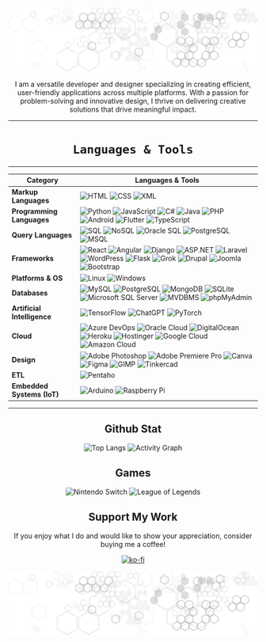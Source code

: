 <div align="center">

![Kunal Singh](assets/header.svg)

</div>




<div align="center">

I am a versatile developer and designer specializing in creating efficient, user-friendly applications across multiple 
platforms. With a passion for problem-solving and innovative design, I thrive on delivering creative solutions that 
drive meaningful impact.

</div>


<div align="center">

---

# `Languages & Tools`

---

| Category                                        | Languages & Tools                                                                                                                                                                                                                                                                                                                                                                                                                                                                                                                                                                                                                                                                                                                                                                                                                                                                                                                                                                                                                                                                                                                              |
|-------------------------------------------------|------------------------------------------------------------------------------------------------------------------------------------------------------------------------------------------------------------------------------------------------------------------------------------------------------------------------------------------------------------------------------------------------------------------------------------------------------------------------------------------------------------------------------------------------------------------------------------------------------------------------------------------------------------------------------------------------------------------------------------------------------------------------------------------------------------------------------------------------------------------------------------------------------------------------------------------------------------------------------------------------------------------------------------------------------------------------------------------------------------------------------------------------|
| **Markup Languages**                            | ![HTML](https://img.shields.io/badge/HTML-ffffff?logo=html5&style=for-the-badge&color=000000) ![CSS](https://img.shields.io/badge/CSS-ffffff?logo=css3&style=for-the-badge&color=000000) ![XML](https://img.shields.io/badge/XML-ffffff?logo=xml&style=for-the-badge&color=000000)                                                                                                                                                                                                                                                                                                                                                                                                                                                                                                                                                                                                                                                                                                                                                                                                                                                             |
| **Programming Languages**                       | ![Python](https://img.shields.io/badge/Python-ffffff?logo=python&style=for-the-badge&color=000000) ![JavaScript](https://img.shields.io/badge/JavaScript-ffffff?logo=javascript&style=for-the-badge&color=000000) ![C#](https://img.shields.io/badge/C%23-ffffff?logo=csharp&style=for-the-badge&color=000000) ![Java](https://img.shields.io/badge/Java-ffffff?logo=java&style=for-the-badge&color=000000) ![PHP](https://img.shields.io/badge/PHP-ffffff?logo=php&style=for-the-badge&color=000000) ![Android](https://img.shields.io/badge/Android-ffffff?logo=android&style=for-the-badge&color=000000) ![Flutter](https://img.shields.io/badge/Flutter-ffffff?logo=flutter&style=for-the-badge&color=000000) ![TypeScript](https://img.shields.io/badge/TypeScript-000000?style=for-the-badge&logo=typescript&logoColor=white)                                                                                                                                                                                                                                                                                                            |
| **Query Languages**                             | ![SQL](https://img.shields.io/badge/SQL-ffffff?logo=mysql&style=for-the-badge&color=000000) ![NoSQL](https://img.shields.io/badge/NoSQL-ffffff?logo=mongodb&style=for-the-badge&color=000000) ![Oracle SQL](https://img.shields.io/badge/Oracle_SQL-ffffff?logo=oracle&style=for-the-badge&color=000000) ![PostgreSQL](https://img.shields.io/badge/PostgreSQL-ffffff?logo=postgresql&style=for-the-badge&color=000000) ![MSQL](https://img.shields.io/badge/MySQL-ffffff?logo=mysql&style=for-the-badge&color=000000)                                                                                                                                                                                                                                                                                                                                                                                                                                                                                                                                                                                                                         |
| **Frameworks**                                  | ![React](https://img.shields.io/badge/React-ffffff?logo=react&style=for-the-badge&color=000000) ![Angular](https://img.shields.io/badge/Angular-ffffff?logo=angular&style=for-the-badge&color=000000) ![Django](https://img.shields.io/badge/Django-ffffff?logo=django&style=for-the-badge&color=000000) ![ASP.NET](https://img.shields.io/badge/ASP.NET-ffffff?logo=dotnet&style=for-the-badge&color=000000) ![Laravel](https://img.shields.io/badge/Laravel-ffffff?logo=laravel&style=for-the-badge&color=000000) ![WordPress](https://img.shields.io/badge/WordPress-ffffff?logo=wordpress&style=for-the-badge&color=000000) ![Flask](https://img.shields.io/badge/Flask-ffffff?logo=flask&style=for-the-badge&color=000000) ![Grok](https://img.shields.io/badge/Grok-ffffff?logo=grok&style=for-the-badge&color=000000) ![Drupal](https://img.shields.io/badge/Drupal-ffffff?logo=drupal&style=for-the-badge&color=000000) ![Joomla](https://img.shields.io/badge/Joomla-ffffff?logo=joomla&style=for-the-badge&color=000000) ![Bootstrap](https://img.shields.io/badge/Bootstrap-ffffff?logo=bootstrap&style=for-the-badge&color=000000) | 
| **Platforms & OS**                              | ![Linux](https://img.shields.io/badge/Linux-ffffff?logo=linux&style=for-the-badge&color=000000) ![Windows](https://img.shields.io/badge/Windows-ffffff?logo=windows&style=for-the-badge&color=000000)                                                                                                                                                                                                                                                                                                                                                                                                                                                                                                                                                                                                                                                                                                                                                                                                                                                                                                                                          |
| **Databases**                                   | ![MySQL](https://img.shields.io/badge/MySQL-ffffff?logo=mysql&style=for-the-badge&color=000000) ![PostgreSQL](https://img.shields.io/badge/PostgreSQL-ffffff?logo=postgresql&style=for-the-badge&color=000000) ![MongoDB](https://img.shields.io/badge/MongoDB-ffffff?logo=mongodb&style=for-the-badge&color=000000) ![SQLite](https://img.shields.io/badge/SQLite-ffffff?logo=sqlite&style=for-the-badge&color=000000) ![Microsoft SQL Server](https://img.shields.io/badge/Microsoft_SQL_Server-ffffff?logo=microsoftsqlserver&style=for-the-badge&color=000000) ![MVDBMS](https://img.shields.io/badge/MVDBMS-ffffff?logo=database&style=for-the-badge&color=000000) ![phpMyAdmin](https://img.shields.io/badge/phpMyAdmin-ffffff?logo=phpmyadmin&style=for-the-badge&color=000000)                                                                                                                                                                                                                                                                                                                                                         |
| **Artificial Intelligence**                     | ![TensorFlow](https://img.shields.io/badge/TensorFlow-000000?style=for-the-badge&logo=tensorflow&logoColor=FF6F00) ![ChatGPT](https://img.shields.io/badge/ChatGPT-000000?style=for-the-badge&logo=openai&logoColor=00A9E0) ![PyTorch](https://img.shields.io/badge/PyTorch-000000?style=for-the-badge&logo=pytorch&logoColor=EE4C2C)                                                                                                                                                                                                                                                                                                                                                                                                                                                                                                                                                                                                                                                                                                                                                                                                          |
| **Cloud**                                       | ![Azure DevOps](https://img.shields.io/badge/Azure_DevOps-000000?style=for-the-badge&logo=azuredevops&logoColor=0078D4) ![Oracle Cloud](https://img.shields.io/badge/Oracle_Cloud-000000?style=for-the-badge&logo=oracle&logoColor=F80000) ![DigitalOcean](https://img.shields.io/badge/DigitalOcean-000000?style=for-the-badge&logo=digitalocean&logoColor=0071C5) ![Heroku](https://img.shields.io/badge/Heroku-000000?style=for-the-badge&logo=heroku&logoColor=6762A6) ![Hostinger](https://img.shields.io/badge/Hostinger-000000?style=for-the-badge&logo=hostinger&logoColor=00B0C9) ![Google Cloud](https://img.shields.io/badge/Google_Cloud-000000?style=for-the-badge&logo=googlecloud&logoColor=4285F4) ![Amazon Cloud](https://img.shields.io/badge/Amazon_Cloud-000000?style=for-the-badge&logo=amazonaws&logoColor=FF9900)                                                                                                                                                                                                                                                                                                       |
| **Design**                                      | ![Adobe Photoshop](https://img.shields.io/badge/Adobe_Photoshop-000000?style=for-the-badge&logo=adobephotoshop&logoColor=31A8FF) ![Adobe Premiere Pro](https://img.shields.io/badge/Adobe_Premiere_Pro-000000?style=for-the-badge&logo=adobepremierepro&logoColor=9999FF) ![Canva](https://img.shields.io/badge/Canva-000000?style=for-the-badge&logo=canva&logoColor=00C4CC) ![Figma](https://img.shields.io/badge/Figma-000000?style=for-the-badge&logo=figma&logoColor=F24E1E) ![GIMP](https://img.shields.io/badge/GIMP-000000?style=for-the-badge&logo=gimp&logoColor=5C5C5C) ![Tinkercad](https://img.shields.io/badge/Tinkercad-000000?style=for-the-badge&logo=tinkercad&logoColor=FFB900)                                                                                                                                                                                                                                                                                                                                                                                                                                             |
| **ETL**                                         | ![Pentaho](https://img.shields.io/badge/Pentaho-000000?style=for-the-badge&logo=pentaho&logoColor=00A9E0)                                                                                                                                                                                                                                                                                                                                                                                                                                                                                                                                                                                                                                                                                                                                                                                                                                                                                                                                                                                                                                      |
| **Embedded Systems (IoT)** | ![Arduino](https://img.shields.io/badge/Arduino-000000?style=for-the-badge&logo=arduino&logoColor=00979D) ![Raspberry Pi](https://img.shields.io/badge/Raspberry_Pi-000000?style=for-the-badge&logo=raspberrypi&logoColor=A22846)                                                                                                                                                                                                                                                                                                                                                                                                                                                                                                                                                                                                                                                                                                                                                                                                                                                                                                              |



</div>



<div align="center">

---
## Github Stat

![Top Langs](https://github-readme-stats.vercel.app/api/top-langs/?username=kunz398&theme=dark&hide_border=true&layout=compact&card_width=1000&title_color=adbac7&langs_count=10&hide=html&exclude_repo=your_repo_name)
![Activity Graph](https://github-readme-activity-graph.vercel.app/graph?username=kunz398&theme=github-dark&custom_title=Kunz%27s%20Activity%20on%20GitHub%20This%20Month&hide_border=true&line=00bfae&color=ffffff&area=true&point=ffffff)



</div>


<div align="center">


## Games
![Nintendo Switch](https://img.shields.io/badge/Nintendo_Switch-000000?style=for-the-badge&logo=nintendo-switch&logoColor=E60012)
![League of Legends](https://img.shields.io/badge/League_of_Legends-000000?style=for-the-badge&logo=leagueoflegends&logoColor=00A9E0)

</div>

<div align="center">
<!-- Last Updated: --LAST_UPDATED-->

## Support My Work
If you enjoy what I do and would like to show your appreciation, consider buying me a coffee!

[![ko-fi](https://www.ko-fi.com/img/githubbutton_sm.svg)](https://ko-fi.com/kuzn68406)

![footer](assets/footer.svg)

</div>
